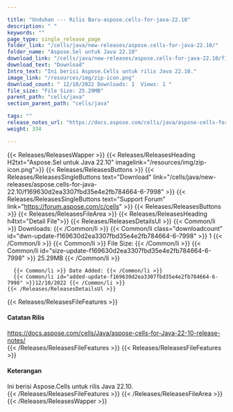 ```yaml
---

title: "Unduhan --- Rilis Baru-aspose.cells-for-java-22.10"
description: " "
keywords: ""
page_type: single_release_page
folder_link: "/cells/java/new-releases/aspose.cells-for-java-22.10/"
folder_name: "Aspose.Sel untuk Java 22.10"
download_link: "/cells/java/new-releases/aspose.cells-for-java-22.10/f169630d2ea3307fbd35e4e2fb784664-6-7998"
download_text: "Download"
Intro_text: "Ini berisi Aspose.Cells untuk rilis Java 22.10."
image_link: "/resources/img/zip-icon.png"
download_count: " 12/10/2022 Downloads: 1  Views: 1 "
file_size: "File Size: 25.29MB"
parent_path: "cells/java"
section_parent_path: "cells/java"

tags: ""
release_notes_url: "https://docs.aspose.com/cells/java/aspose-cells-for-java-22-10-release-notes/"
weight: 334

---
```


{{< Releases/ReleasesWapper >}}
  {{< Releases/ReleasesHeading H2txt="Aspose.Sel untuk Java 22.10" imagelink="/resources/img/zip-icon.png">}}
  {{< Releases/ReleasesButtons >}}
    {{< Releases/ReleasesSingleButtons text="Download" link="/cells/java/new-releases/aspose.cells-for-java-22.10/f169630d2ea3307fbd35e4e2fb784664-6-7998" >}}
    {{< Releases/ReleasesSingleButtons text="Support Forum" link="https://forum.aspose.com/c/cells" >}}
  {{< Releases/ReleasesButtons >}}
  {{< Releases/ReleasesFileArea >}}
    {{< Releases/ReleasesHeading h4txt="Detail File">}}
    {{< Releases/ReleasesDetailsUl >}}
      {{< Common/li >}} Downloads: {{< /Common/li >}}
      {{< Common/li class="downloadcount" id="dwn-update-f169630d2ea3307fbd35e4e2fb784664-6-7998" >}} 1 {{< /Common/li >}}
      {{< Common/li >}} File Size: {{< /Common/li >}}
      {{< Common/li id="size-update-f169630d2ea3307fbd35e4e2fb784664-6-7998" >}} 25.29MB {{< /Common/li >}}

      {{< Common/li >}} Date Added: {{< /Common/li >}}
      {{< Common/li id="added-update-f169630d2ea3307fbd35e4e2fb784664-6-7998" >}}12/10/2022 {{< /Common/li >}}
    {{< /Releases/ReleasesDetailsUl >}}

  {{< Releases/ReleasesFileFeatures >}}
      <h4>Catatan Rilis</h4><div> <a href='https://docs.aspose.com/cells/java/aspose-cells-for-java-22-10-release-notes/'>https://docs.aspose.com/cells/Java/aspose-cells-for-Java-22-10-release-notes/</a></div>
  {{< /Releases/ReleasesFileFeatures >}}
  {{< Releases/ReleasesFileFeatures >}}
      <h4>Keterangan</h4><div class="HTMLDescription"> Ini berisi Aspose.Cells untuk rilis Java 22.10.</div>
  {{< /Releases/ReleasesFileFeatures >}}
 {{< /Releases/ReleasesFileArea >}}
{{< /Releases/ReleasesWapper >}}




